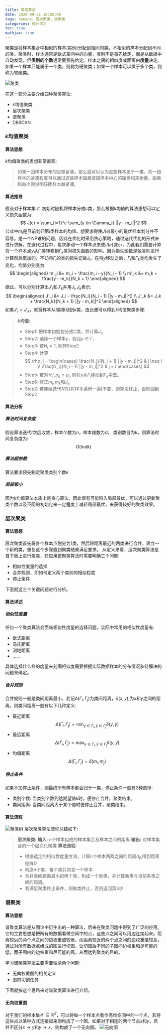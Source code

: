 ```yaml
---
title: 聚类算法
date: 2020-09-21 16:02:08
tags: kmeans，层次聚类，谱聚类 
categories: 统计学习 
toc: true 
mathjax: true
---
```

聚类是将样本集合中相似的样本(实例)分配到相同的类，不相似的样本分配到不同的类。聚类时，样本通常是欧式空间中的向量，类别不是事先给定，而是从数据中自动发现，但**类别的个数**通常要预先给定。样本之间的相似度或距离由**度量**决定。如果一个样本只能属于一个类，则称为硬聚类；如果一个样本可以属于多个类，则称为软聚类。
<!--more-->
![聚类](https://raw.githubusercontent.com/xuejy19/xuejy19.github.io/source/Img/clustering.png)

在这一部分主要介绍四种聚类算法:
- $k$均值聚类 
- 层次聚类
- 谱聚类 
- DBSCAN 

### $k$均值聚类 
#### 算法思想 
$k$均值聚类的思想非常直观:
> 如果一团样本分布的足够紧凑，那么就可以认为这些样本属于一类，而一团样本的紧凑程度可以通过这些样本距离该团样本中心的距离和来衡量，距离和越小则说明该团样本越紧凑。

#### 算法推导 
假设对于样本集$\mathcal{X}$, 初始时随机将样本分成$c$类，那么根据$k$均值的算法思想可以定义损失函数为:
$$
    J(e) = \sum_{i=1}^c \sum_{y \in \Gamma_i} ||y - m_i||^2
$$
公式中$m_i$是目前划归第$i$类样本的均值。想要求得使$J(e)$最小的最优样本划分并不容易，是一个NP难的问题，因此在优化时采用贪心策略，通过迭代优化的形式来进行求解。在迭代过程中，每次移动一个样本点来使$J(e)$减小，为此我们需要计算将一个样本点$y$从$\Gamma_i$类转移到$\Gamma_k$类对损失函数的影响，因为损失函数是依类别进行计算然后累加的，不妨将$\Gamma_i$的类的损失记做$J_i$。在将$y$移动之后，$\Gamma_i$和$\Gamma_k$类均发生了变化，均值分别变为:
$$
    \begin{aligned}
        m'_i &= m_i + \frac{m_i - y}{N_i - 1} \\
        m'_k &= m_k  + \frac{y - m_k}{N_k + 1}
    \end{aligned}
$$
据此，可以分别计算出$J'_i$和$J'_k$并用$J_i, J_k$表示:
$$
    \begin{aligned}
        J'_i &= J_i - \frac{N_i}{N_i - 1} ||y - m_i||^2 \\ 
        J'_k &= J_k + \frac{N_k}{N_k + 1} ||y - m_k||^2 
    \end{aligned}
$$
如果$J'_i > J'_k$，就将样本从$i$类移动到$k$类，由此便可以得到$k$均值聚类步骤:
> **$k$均值:** 
> - Step1: 把样本初始划分成$C$类，并计算$J_e$ 
> - Step2: 选择一个样本$y$，假设$y \in \Gamma_i$ 
> - Step3: 若$N_i = 1$, 则转Step2 
> - Step4: 计算
> $$
     \rho_j = \begin{cases}
         \frac{N_j}{N_j + 1} ||y - m_j||^2 & j \neq i \\
         \frac{N_i}{N_i - 1} ||y - m_i||^2 & j = i
     \end{cases}
> $$
> - Step5: 若对$\forall j, \rho_k \leq \rho_j$, 则将$y$从$\Gamma_i$移动到$\Gamma_k$中去。
> - Step6: 修正$m_i,m_k$和$J_e$ 
> - Step2: 若连续迭代$N$次(将样本遍历一遍)不变，则算法终止，否则回到Step2

#### 算法分析 
##### 算法时间复杂度
假设算法迭代$t$次后收敛，样本个数为$n$，样本维数为$d$， 类别数目为$k$，则算法时间复杂度为:
$$
    O(tndk)
$$
##### 算法超参数 
算法要求预先制定聚类类别个数$k$

##### 局部极小 
因为$k$均值算法本质上是贪心算法，因此很有可能陷入局部最优，可以通过更新聚类个数以及不同的初始化来一定程度上减轻局部最优，来获得较好的聚类效果。 


### 层次聚类

#### 算法思想 
层次聚类首先将各个样本点划分为1类，然后将距离最近的两类进行合并，建立一个新的类，重复这个步骤直到聚类结果满足要求。 
从定义来看，层次聚类算法是自下而上进行聚类，在应用该聚类算法时需要明确三个问题:
- 相似性度量的选择
- 合并规则，即如何定义两个类别的相似程度 
- 停止条件  

下面就这三个关键问题进行分析。

#### 算法详述 

##### 相似性度量
任何一个聚类算法会面临相似性度量的选择问题，实际中常用的相似性度量有:
- 欧式距离 
- 马氏距离 
- 测地距离
- ...... 

具体选择什么样的度量来刻画相似度需要根据实际数据样本的分布情况和待解决的问题来确定。 

##### 合并规则 
合并规则一般是类间距离最小，若记$\Delta(\Gamma_i, \Gamma_j)$为类间距离，$\delta(x,y)$,为$x$和$y$之间的距离，则类间距离一般有以下几种定义:
- 最近距离 
$$
    \Delta(\Gamma_i, \Gamma_j) = \min_{y \in \Gamma_i, \tilde{y} \in \Gamma_j} \delta(y, \tilde{y})
$$
- 最远距离 
$$
    \Delta(\Gamma_i, \Gamma_j) = \max_{y \in \Gamma_i, \tilde{y} \in \Gamma_j} \delta(y, \tilde{y})
$$
- 均值距离
$$
    \Delta(\Gamma_i, \Gamma_j) = \delta(m_i, m_j)
$$

##### 停止条件 
如果不加停止条件，则最终所有样本都会归于一类，停止条件一般有2种选择:
- 类别个数: 当类别个数到达期望值$k$时，便停止合并，聚类结束。 
- 类间距离: 当类间距离大于某个值时便停止合并，聚类结束。

#### 算法流程
![聚类树](https://raw.githubusercontent.com/xuejy19/xuejy19.github.io/source/Img/hc.png)
层次聚类算法流程总结如下: 
> **层次聚类:**
> **输入:** $n$个样本组成的样本集合及样本之间的距离 
> **输出:** 对样本集合的一个层次化聚类 
> **算法流程:**
> - 根据选定的相似性度量方法，计算$n$个样本两两之间的距离$d_{ij}$,得到距离矩阵$D$ 
> - 构造$n$个类，每个类只包含一个样本 
> - 合并类间距离最小的两个类，构成一个新类，并计算新类与当前各类之间的距离。
> - 若满足聚类终止条件，则聚类终止，否则返回第3步 

### 谱聚类 
#### 算法思想
谱聚类算法是从图论中衍生出的一种算法，后来在聚类问题中得到了广泛的应用。它的主要思想是把所有的数据看做空间中的点，这些点之间可以用边连接起来。距离较远的两个点之间的边权重值较低，而距离较近的两个点之间的边权重值较高，通过对所有数据点组成的图进行切图，让切图后不同的子图间边权重和尽可能的低，而子图内的边权重和尽可能的高，从而达到聚类的目的。

学习谱聚类算法主要需要理清两个问题:
- 无向权重图的相关定义 
- 图的切割任务 

下面就按这个思路来对谱聚类算法进行介绍。 

#### 无向权重图 

对于我们的样本集$\mathcal{X} \subseteq \mathbb{R}^d$，可以将每一个样本点看作高维空间中的一个点，若将这些点以某种方式连接起来则构成了一个图，如果对于相连的两个节点$x$和$y$，若并不区分$x \rightarrow y$和$y \rightarrow x$，则构成了一个无向图。
![无向图](https://raw.githubusercontent.com/xuejy19/xuejy19.github.io/source/Img/AG.jpg)